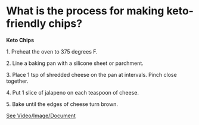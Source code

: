 # What is the process for making keto-friendly chips?

**Keto Chips**

1\. Preheat the oven to 375 degrees F.

2\. Line a baking pan with a silicone sheet or parchment.

3\. Place 1 tsp of shredded cheese on the pan at intervals. Pinch close together.

4\. Put 1 slice of jalapeno on each teaspoon of cheese.

5\. Bake until the edges of cheese turn brown.

 [See Video/Image/Document](https://hls-player.drberg.com/asset?path=migrated-assets/jalape-cheese-chips)